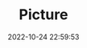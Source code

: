 ---
weight: 1
images:
- /images/edited/34.jpeg
title: Picture
date: 2022-10-24 22:59:53
tags: [luminar neo,work,sportsball]
---